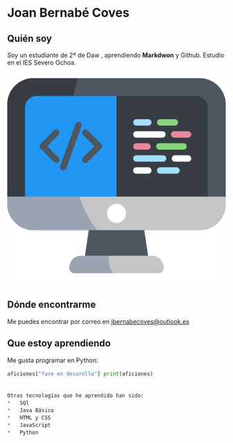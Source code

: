# Joan Bernabé Coves

## Quién soy

Soy un estudiante de 2º de Daw  , aprendiendo **Markdwon** y Github.
Estudio en el IES Severo Ochoa.
![foto de programación](imagen.png)
## Dónde encontrarme
Me puedes encontrar por correo en [jbernabecoves@outlook.es](mailto:jbernabecoves@outlook.es)
## Que estoy aprendiendo
Me gusta programar en Python:
``` python
aficiones["fase en desarollo"] print(aficiones)


Otras tecnologías que he aprendido han sido:
*   SQl
*   Java Básico
*   HTML y CSS
*   JavaScript
*   Python